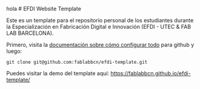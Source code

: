  hola # EFDI Website Template

Este es un template para el repositorio personal de los estudiantes durante la Especialización en Fabricación Digital e Innovación (EFDI - UTEC & FAB LAB BARCELONA).

Primero, visita la [documentación sobre cómo configurar todo](https://edu2.utec.edu.uy/courses/course-v1:UTEC+EFDI+2023/courseware/5826b11ccaae415d81d917de7a8507f1/58b96e5ca0d54b1db216885ec085a1b4/?activate_block_id=block-v1%3AUTEC%2BEFDI%2B2023%2Btype%40sequential%2Bblock%4058b96e5ca0d54b1db216885ec085a1b4) para github y luego:

```
git clone git@github.com:fablabbcn/efdi-template.git
```

Puedes visitar la demo del template aquí: https://fablabbcn.github.io/efdi-template/

